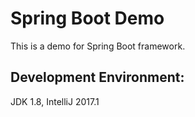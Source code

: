 # Spring Boot Demo
This is a demo for Spring Boot framework.


## Development Environment:
JDK 1.8, 
IntelliJ 2017.1
